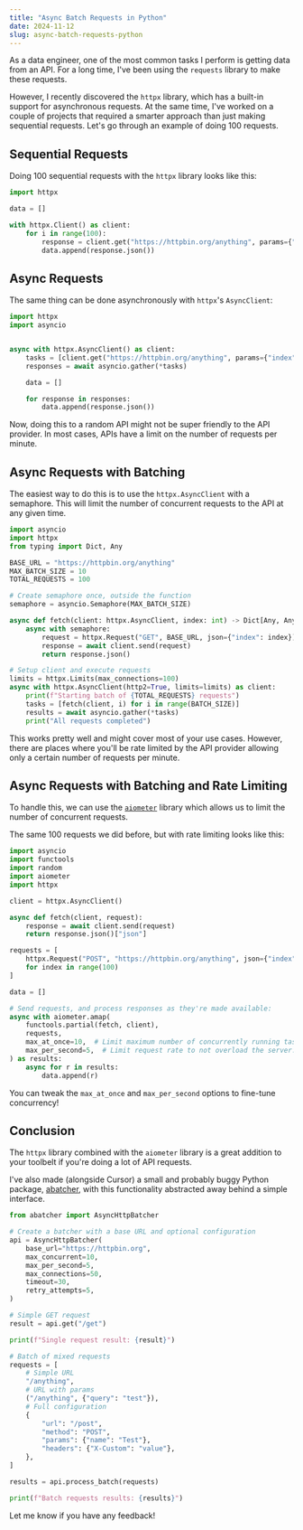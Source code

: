 ```yaml
---
title: "Async Batch Requests in Python"
date: 2024-11-12
slug: async-batch-requests-python
---
```


As a data engineer, one of the most common tasks I perform is getting data from an API. For a long time, I've been using the `requests` library to make these requests.

However, I recently discovered the `httpx` library, which has a built-in support for asynchronous requests. At the same time, I've worked on a couple of projects that required a smarter approach than just making sequential requests. Let's go through an example of doing 100 requests.

## Sequential Requests

Doing 100 sequential requests with the `httpx` library looks like this:

```python
import httpx

data = []

with httpx.Client() as client:
    for i in range(100):
        response = client.get("https://httpbin.org/anything", params={"index": i})
        data.append(response.json())

```

## Async Requests

The same thing can be done asynchronously with `httpx`'s `AsyncClient`:

```python
import httpx
import asyncio


async with httpx.AsyncClient() as client:
    tasks = [client.get("https://httpbin.org/anything", params={"index": i}) for i in range(100)]
    responses = await asyncio.gather(*tasks)

    data = []

    for response in responses:
        data.append(response.json())
```

Now, doing this to a random API might not be super friendly to the API provider. In most cases, APIs have a limit on the number of requests per minute.

## Async Requests with Batching

The easiest way to do this is to use the `httpx.AsyncClient` with a semaphore. This will limit the number of concurrent requests to the API at any given time.

```python
import asyncio
import httpx
from typing import Dict, Any

BASE_URL = "https://httpbin.org/anything"
MAX_BATCH_SIZE = 10
TOTAL_REQUESTS = 100

# Create semaphore once, outside the function
semaphore = asyncio.Semaphore(MAX_BATCH_SIZE)

async def fetch(client: httpx.AsyncClient, index: int) -> Dict[Any, Any]:
    async with semaphore:
        request = httpx.Request("GET", BASE_URL, json={"index": index})
        response = await client.send(request)
        return response.json()

# Setup client and execute requests
limits = httpx.Limits(max_connections=100)
async with httpx.AsyncClient(http2=True, limits=limits) as client:
    print(f"Starting batch of {TOTAL_REQUESTS} requests")
    tasks = [fetch(client, i) for i in range(BATCH_SIZE)]
    results = await asyncio.gather(*tasks)
    print("All requests completed")
```

This works pretty well and might cover most of your use cases. However, there are places where you'll be rate limited by the API provider allowing only a certain number of requests per minute.

## Async Requests with Batching and Rate Limiting

To handle this, we can use the [`aiometer`](https://github.com/florimondmanca/aiometer) library which allows us to limit the number of concurrent requests.

The same 100 requests we did before, but with rate limiting looks like this:

```python
import asyncio
import functools
import random
import aiometer
import httpx

client = httpx.AsyncClient()

async def fetch(client, request):
    response = await client.send(request)
    return response.json()["json"]

requests = [
    httpx.Request("POST", "https://httpbin.org/anything", json={"index": index})
    for index in range(100)
]

data = []

# Send requests, and process responses as they're made available:
async with aiometer.amap(
    functools.partial(fetch, client),
    requests,
    max_at_once=10,  # Limit maximum number of concurrently running tasks.
    max_per_second=5,  # Limit request rate to not overload the server.
) as results:
    async for r in results:
        data.append(r)
```

You can tweak the `max_at_once` and `max_per_second` options to fine-tune concurrency!

## Conclusion

The `httpx` library combined with the `aiometer` library is a great addition to your toolbelt if you're doing a lot of API requests.

I've also made (alongside Cursor) a small and probably buggy Python package, [abatcher](https://github.com/davidgasquez/abatcher), with this functionality abstracted away behind a simple interface.

```python
from abatcher import AsyncHttpBatcher

# Create a batcher with a base URL and optional configuration
api = AsyncHttpBatcher(
    base_url="https://httpbin.org",
    max_concurrent=10,
    max_per_second=5,
    max_connections=50,
    timeout=30,
    retry_attempts=5,
)

# Simple GET request
result = api.get("/get")

print(f"Single request result: {result}")

# Batch of mixed requests
requests = [
    # Simple URL
    "/anything",
    # URL with params
    ("/anything", {"query": "test"}),
    # Full configuration
    {
        "url": "/post",
        "method": "POST",
        "params": {"name": "Test"},
        "headers": {"X-Custom": "value"},
    },
]

results = api.process_batch(requests)

print(f"Batch requests results: {results}")
```

Let me know if you have any feedback!

